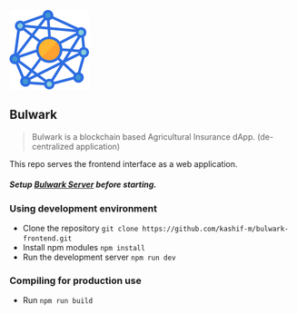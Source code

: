 ![](https://github.com/kashif-m/bulwark-frontend/blob/master/src/assets/images/bulwarklogo.svg?raw=true)

## Bulwark
> Bulwark is a blockchain based Agricultural Insurance dApp. (de-centralized application)

This repo serves the frontend interface as a web application.

##### Setup [Bulwark Server](https://github.com/vivek32ta/bulwark-backend) before starting.

### Using development environment
- Clone the repository `git clone https://github.com/kashif-m/bulwark-frontend.git`
- Install npm modules `npm install`
- Run the development server `npm run dev`

### Compiling for production use
- Run `npm run build`